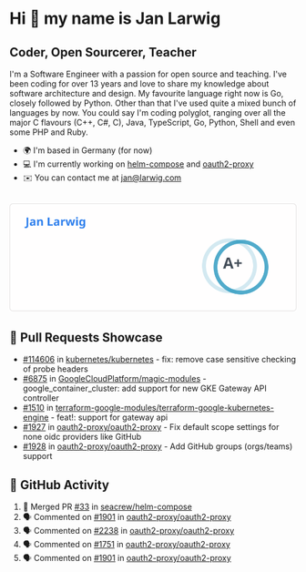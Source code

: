 # Hi 👋 my name is Jan Larwig

## Coder, Open Sourcerer, Teacher

I'm a Software Engineer with a passion for open source and teaching. I've been coding for over 13 years and love to share my knowledge about software architecture and design. My favourite language right now is Go, closely followed by Python. Other than that I've used quite a mixed bunch of languages by now. You could say I'm coding polyglot, ranging over all the major C flavours (C++, C#, C), Java, TypeScript, Go, Python, Shell and even some PHP and Ruby.

- 🌍 I'm based in Germany (for now)
- 💻 I'm currently working on [helm-compose](https://seacrew.github.io/helm-compose/) and [oauth2-proxy](https://github.com/oauth2-proxy/oauth2-proxy)
- ✉️ You can contact me at [jan@larwig.com](mailto:jan@larwig.com)

<br>

<a href="https://github.com/anuraghazra/github-readme-stats">
  <picture>
    <source
      srcset="https://raw.githubusercontent.com/tuunit/tuunit/main/general_dark.svg" 
      media="(prefers-color-scheme: dark)" 
    />
    <source
      srcset="https://raw.githubusercontent.com/tuunit/tuunit/main/general_light.svg" 
      media="(prefers-color-scheme: light), (prefers-color-scheme: no-preference)" 
    />
    <img src="https://raw.githubusercontent.com/tuunit/tuunit/main/general_light.svg" />
  </picture>
</a>

## 🔧 Pull Requests Showcase

- [#114606](https://github.com/kubernetes/kubernetes/issues/114606) in [kubernetes/kubernetes](https://github.com/kubernetes/kubernetes) - fix: remove case sensitive checking of probe headers
- [#6875](https://github.com/GoogleCloudPlatform/magic-modules/pull/6875) in [GoogleCloudPlatform/magic-modules](https://github.com/GoogleCloudPlatform/magic-modules) - google_container_cluster: add support for new GKE Gateway API controller
- [#1510](https://github.com/terraform-google-modules/terraform-google-kubernetes-engine/pull/1510) in [terraform-google-modules/terraform-google-kubernetes-engine](https://github.com/terraform-google-modules/terraform-google-kubernetes-engine) - feat!: support for gateway api
- [#1927](https://github.com/oauth2-proxy/oauth2-proxy/issues/1927) in [oauth2-proxy/oauth2-proxy](https://github.com/oauth2-proxy/oauth2-proxy) - Fix default scope settings for none oidc providers like GitHub
- [#1928](https://github.com/oauth2-proxy/oauth2-proxy/issues/1928) in [oauth2-proxy/oauth2-proxy](https://github.com/oauth2-proxy/oauth2-proxy) - Add GitHub groups (orgs/teams) support

## 🔔 GitHub Activity

<!--START_SECTION:activity-->
1. 🎉 Merged PR [#33](https://github.com/seacrew/helm-compose/pull/33) in [seacrew/helm-compose](https://github.com/seacrew/helm-compose)
2. 🗣 Commented on [#1901](https://github.com/oauth2-proxy/oauth2-proxy/issues/1901#issuecomment-1728224929) in [oauth2-proxy/oauth2-proxy](https://github.com/oauth2-proxy/oauth2-proxy)
3. 🗣 Commented on [#2238](https://github.com/oauth2-proxy/oauth2-proxy/issues/2238#issuecomment-1727339958) in [oauth2-proxy/oauth2-proxy](https://github.com/oauth2-proxy/oauth2-proxy)
4. 🗣 Commented on [#1751](https://github.com/oauth2-proxy/oauth2-proxy/pull/1751#issuecomment-1727147946) in [oauth2-proxy/oauth2-proxy](https://github.com/oauth2-proxy/oauth2-proxy)
5. 🗣 Commented on [#1901](https://github.com/oauth2-proxy/oauth2-proxy/issues/1901#issuecomment-1727086620) in [oauth2-proxy/oauth2-proxy](https://github.com/oauth2-proxy/oauth2-proxy)
<!--END_SECTION:activity-->
